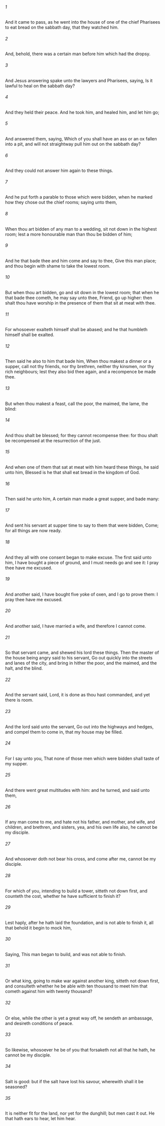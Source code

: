 ###### 1
And it came to pass, as he went into the house of one of the chief Pharisees to eat bread on the sabbath day, that they watched him.

###### 2
And, behold, there was a certain man before him which had the dropsy.

###### 3
And Jesus answering spake unto the lawyers and Pharisees, saying, Is it lawful to heal on the sabbath day?

###### 4
And they held their peace. And he took him, and healed him, and let him go;

###### 5
And answered them, saying, Which of you shall have an ass or an ox fallen into a pit, and will not straightway pull him out on the sabbath day?

###### 6
And they could not answer him again to these things.

###### 7
And he put forth a parable to those which were bidden, when he marked how they chose out the chief rooms; saying unto them,

###### 8
When thou art bidden of any man to a wedding, sit not down in the highest room; lest a more honourable man than thou be bidden of him;

###### 9
And he that bade thee and him come and say to thee, Give this man place; and thou begin with shame to take the lowest room.

###### 10
But when thou art bidden, go and sit down in the lowest room; that when he that bade thee cometh, he may say unto thee, Friend, go up higher: then shalt thou have worship in the presence of them that sit at meat with thee.

###### 11
For whosoever exalteth himself shall be abased; and he that humbleth himself shall be exalted.

###### 12
Then said he also to him that bade him, When thou makest a dinner or a supper, call not thy friends, nor thy brethren, neither thy kinsmen, nor thy rich neighbours; lest they also bid thee again, and a recompence be made thee.

###### 13
But when thou makest a feast, call the poor, the maimed, the lame, the blind:

###### 14
And thou shalt be blessed; for they cannot recompense thee: for thou shalt be recompensed at the resurrection of the just.

###### 15
And when one of them that sat at meat with him heard these things, he said unto him, Blessed is he that shall eat bread in the kingdom of God.

###### 16
Then said he unto him, A certain man made a great supper, and bade many:

###### 17
And sent his servant at supper time to say to them that were bidden, Come; for all things are now ready.

###### 18
And they all with one consent began to make excuse. The first said unto him, I have bought a piece of ground, and I must needs go and see it: I pray thee have me excused.

###### 19
And another said, I have bought five yoke of oxen, and I go to prove them: I pray thee have me excused.

###### 20
And another said, I have married a wife, and therefore I cannot come.

###### 21
So that servant came, and shewed his lord these things. Then the master of the house being angry said to his servant, Go out quickly into the streets and lanes of the city, and bring in hither the poor, and the maimed, and the halt, and the blind.

###### 22
And the servant said, Lord, it is done as thou hast commanded, and yet there is room.

###### 23
And the lord said unto the servant, Go out into the highways and hedges, and compel them to come in, that my house may be filled.

###### 24
For I say unto you, That none of those men which were bidden shall taste of my supper.

###### 25
And there went great multitudes with him: and he turned, and said unto them,

###### 26
If any man come to me, and hate not his father, and mother, and wife, and children, and brethren, and sisters, yea, and his own life also, he cannot be my disciple.

###### 27
And whosoever doth not bear his cross, and come after me, cannot be my disciple.

###### 28
For which of you, intending to build a tower, sitteth not down first, and counteth the cost, whether he have sufficient to finish it?

###### 29
Lest haply, after he hath laid the foundation, and is not able to finish it, all that behold it begin to mock him,

###### 30
Saying, This man began to build, and was not able to finish.

###### 31
Or what king, going to make war against another king, sitteth not down first, and consulteth whether he be able with ten thousand to meet him that cometh against him with twenty thousand?

###### 32
Or else, while the other is yet a great way off, he sendeth an ambassage, and desireth conditions of peace.

###### 33
So likewise, whosoever he be of you that forsaketh not all that he hath, he cannot be my disciple.

###### 34
Salt is good: but if the salt have lost his savour, wherewith shall it be seasoned?

###### 35
It is neither fit for the land, nor yet for the dunghill; but men cast it out. He that hath ears to hear, let him hear.

